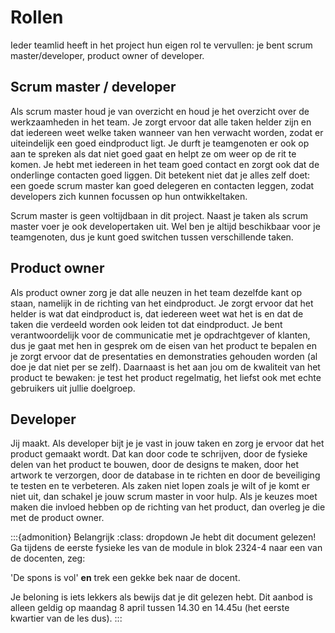 # Rollen

Ieder teamlid heeft in het project hun eigen rol te vervullen: je bent scrum master/developer, product owner of developer.

## Scrum master / developer

Als scrum master houd je van overzicht en houd je het overzicht over de werkzaamheden in het team. Je zorgt ervoor dat alle taken helder zijn en dat iedereen weet welke taken wanneer van hen verwacht worden, zodat er uiteindelijk een goed eindproduct ligt. Je durft je teamgenoten er ook op aan te spreken als dat niet goed gaat en helpt ze om weer op de rit te komen. Je hebt met iedereen in het team goed contact en zorgt ook dat de onderlinge contacten goed liggen. Dit betekent niet dat je alles zelf doet: een goede scrum master kan goed delegeren en contacten leggen, zodat developers zich kunnen focussen op hun ontwikkeltaken.

Scrum master is geen voltijdbaan in dit project. Naast je taken als scrum master voer je ook developertaken uit. Wel ben je altijd beschikbaar voor je teamgenoten, dus je kunt goed switchen tussen verschillende taken.

## Product owner

Als product owner zorg je dat alle neuzen in het team dezelfde kant op staan, namelijk in de richting van het eindproduct. Je zorgt ervoor dat het helder is wat dat eindproduct is, dat iedereen weet wat het is en dat de taken die verdeeld worden ook leiden tot dat eindproduct. Je bent verantwoordelijk voor de communicatie met je opdrachtgever of klanten, dus je gaat met hen in gesprek om de eisen van het product te bepalen en je zorgt ervoor dat de presentaties en demonstraties gehouden worden (al doe je dat niet per se zelf). Daarnaast is het aan jou om de kwaliteit van het product te bewaken: je test het product regelmatig, het liefst ook met echte gebruikers uit jullie doelgroep.

## Developer

Jij maakt. Als developer bijt je je vast in jouw taken en zorg je ervoor dat het product gemaakt wordt. Dat kan door code te schrijven, door de fysieke delen van het product te bouwen, door de designs te maken, door het artwork te verzorgen, door de database in te richten en door de beveiliging te testen en te verbeteren. Als zaken niet lopen zoals je wilt of je komt er niet uit, dan schakel je jouw scrum master in voor hulp. Als je keuzes moet maken die invloed hebben op de richting van het product, dan overleg je die met de product owner.

:::{admonition} Belangrijk
:class: dropdown
Je hebt dit document gelezen! Ga tijdens de eerste fysieke les van de module in blok 2324-4 naar een van de docenten, zeg:

'De spons is vol' **en** trek een gekke bek naar de docent. 

Je beloning is iets lekkers als bewijs dat je dit gelezen hebt. Dit aanbod is alleen geldig op maandag 8 april tussen 14.30 en 14.45u (het eerste kwartier van de les dus).
:::


